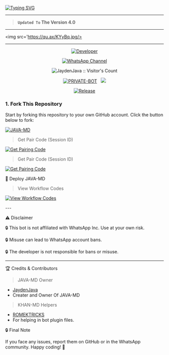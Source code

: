 <a href="https://git.io/typing-svg"><img src="https://readme-typing-svg.demolab.com?font=Black+Ops+One&size=100&pause=1000&color=ff0000&center=true&width=1000&height=200&lines=KHAN-MD-V4.0" alt="Typing SVG" /></a>
  </p>
  
---  

> **`Updated To` The Version 4.0**
--- 

<a><img src='https://qu.ax/KYyBq.jpg/></a>

---

<p align="center">
  <a href="https://github.com/JaydenJava"><img title="Developer" src="https://img.shields.io/badge/Author-Jayden%20Java-FF7604.svg?style=big-square&logo=github" /></a>
</p>

<div align="center">
  
[![WhatsApp Channel](https://img.shields.io/badge/Join-WhatsApp%20Channel-FF00F8?style=big-square&logo=whatsapp)](https://t.me/JaydenJava2)
</div>

 <p align="center"><img src="https://profile-counter.glitch.me/{JAVA-MD}/count.svg" alt="JaydenJava :: Visitor's Count" old_src="https://profile-counter.glitch.me/{JaydenJava}/count.svg" /></p>


<p align="center">
<a href="https://github.com/JaydenJava/JAVA-MD"><img title="PRIVATE-BOT" src="https://img.shields.io/static/v1?label=Language&message=English&style=square&color=darkpink"></a> &nbsp;
  <img src="https://komarev.com/ghpvc/?username=JAVA-MD&label=VIEWS&style=square&color=blue" />
</p>
</p> 

<p align="center">
  <a href="https://github.com/JaydenJava/JAVA-MD"><img title="Release" src="https://img.shields.io/badge/Release-beta%20v3.0-cyan.svg?style=for-the-badge&logo=appveyor" /></a>
</p>


### 1. Fork This Repository

Start by forking this repository to your own GitHub account. Click the button below to fork:

  <a href="https://github.com/JaydenJava/JAVA-MD/fork"><img title="JAVA-MD" src="https://img.shields.io/badge/FORK-JAVA MD-h?color=green&style=for-the-badge&logo=stackshare"></a>

> Get Pair Code (Session ID)

<p align="left">  
<a href='https://khanmdx.onrender.com' target="_blank"><img alt='Get Pairing Code' src='https://img.shields.io/badge/Get%20Pairing%20Code-000000?style=for-the-badge&logo=codefactor&logoColor=white'/></a>  
</p>  

> Get Pair Code (Session ID)

<p align="left">  
<a href='https://khanmdx.onrender.com' target="_blank"><img alt='Get Pairing Code' src='https://img.shields.io/badge/Get%20Pairing%20Code-ff0000?style=for-the-badge&logo=codefactor&logoColor=white'/></a>  
</p>  


🚀 Deploy JAVA-MD

> View Workflow Codes



<p align="left">  
<a href="https://whatsapp.com/channel/0029VatOy2EAzNc2WcShQw1j/1368" target="_blank"><img alt='View Workflow Codes' src='https://img.shields.io/badge/View-Workflow%20Codes-FF0076?style=for-the-badge&logo=githubactions&logoColor=white'/></a>  
</p>  
---

⚠️ Disclaimer

🔒 This bot is not affiliated with WhatsApp Inc. Use at your own risk.

🔒 Misuse can lead to WhatsApp account bans.

🔒 The developer is not responsible for bans or misuse.


---

🏆 Credits & Contributors
> JAVA-MD Owner 
- [JaydenJava](https://github.com/JaydenJava)
- Creater and Owner Of JAVA-MD
> KHAN-MD Helpers 
- [ROMEKTRICKS](https://github.com/ROMEKTRICKS)
- For helping in bot plugin files.
  



🔒 Final Note

If you face any issues, report them on GitHub or in the WhatsApp community.
Happy coding! 🚀 
